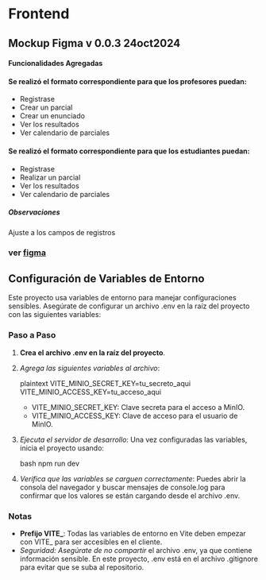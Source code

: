 # Frontend

## Mockup Figma v 0.0.3      24oct2024
#### Funcionalidades Agregadas 
#### Se realizó el formato correspondiente para que los profesores puedan:

- Registrase
- Crear un parcial
- Crear un enunciado
- Ver los resultados
- Ver calendario de parciales


#### Se realizó el formato correspondiente para que los estudiantes puedan:
- Registrase
- Realizar un parcial
- Ver los resultados
- Ver calendario de parciales


##### Observaciones
Ajuste a los campos de registros


### ver [figma]

## Configuración de Variables de Entorno

Este proyecto usa variables de entorno para manejar configuraciones sensibles. Asegúrate de configurar un archivo .env en la raíz del proyecto con las siguientes variables:

### Paso a Paso

1. **Crea el archivo .env en la raíz del proyecto**.
2. *Agrega las siguientes variables al archivo*:

   plaintext
   VITE_MINIO_SECRET_KEY=tu_secreto_aqui
   VITE_MINIO_ACCESS_KEY=tu_acceso_aqui
   

   - VITE_MINIO_SECRET_KEY: Clave secreta para el acceso a MinIO.
   - VITE_MINIO_ACCESS_KEY: Clave de acceso para el usuario de MinIO.

3. *Ejecuta el servidor de desarrollo*: Una vez configuradas las variables, inicia el proyecto usando:

   bash
   npm run dev
   

4. *Verifica que las variables se carguen correctamente*: Puedes abrir la consola del navegador y buscar mensajes de console.log para confirmar que los valores se están cargando desde el archivo .env.

### Notas

- **Prefijo VITE_**: Todas las variables de entorno en Vite deben empezar con VITE_ para ser accesibles en el cliente.
- *Seguridad: Asegúrate de no compartir* el archivo .env, ya que contiene información sensible. En este proyecto, .env está en el archivo .gitignore para evitar que se suba al repositorio.



[figma]: https://www.figma.com/design/i9OI9likdsh0tkyh3Sa2eo/Material-UI-for-Figma-(and-MUI-X)-(Community)?node-id=7606-2006&node-type=canvas&t=donur17XkPCspXbI-0
